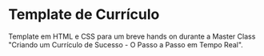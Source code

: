 # Template de Currículo
Template em HTML e CSS para um breve hands on durante a Master Class "Criando um Currículo de Sucesso - O Passo a Passo em Tempo Real".
